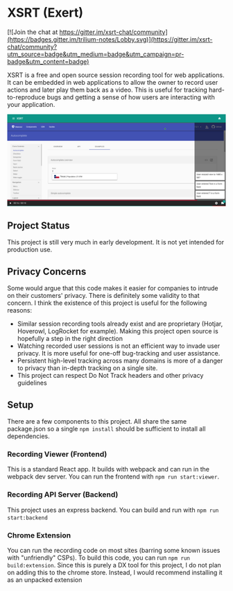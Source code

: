 # XSRT (Exert)

[![Join the chat at https://gitter.im/xsrt-chat/community](https://badges.gitter.im/trilium-notes/Lobby.svg)](https://gitter.im/xsrt-chat/community?utm_source=badge&utm_medium=badge&utm_campaign=pr-badge&utm_content=badge)

XSRT is a free and open source session recording tool for web applications. It can be embedded in web applications to allow the owner to record user actions and later play them back as a video. This is useful for tracking hard-to-reproduce bugs and getting a sense of how users are interacting with your application.

![Screenshot of recording](/docs/assets/xsrt-player.png)

## Project Status

This project is still very much in early development. It is not yet intended for production use.

## Privacy Concerns

Some would argue that this code makes it easier for companies to intrude on their customers' privacy. There is definitely some validity to that concern. I think the existence of this project is useful for the following reasons:

* Similar session recording tools already exist and are proprietary (Hotjar, Hoverowl, LogRocket for example). Making this project open source is hopefully a step in the right direction
* Watching recorded user sessions is not an efficient way to invade user privacy. It is more useful for one-off bug-tracking and user assistance.
* Persistent high-level tracking across many domains is more of a danger to privacy than in-depth tracking on a single site.
* This project can respect Do Not Track headers and other privacy guidelines

## Setup

There are a few components to this project. All share the same package.json so a single `npm install` should be sufficient to install all dependencies.

### Recording Viewer (Frontend)

This is a standard React app. It builds with webpack and can run in the webpack dev server. You can run the frontend with `npm run start:viewer`.

### Recording API Server (Backend)

This project uses an express backend. You can build and run with `npm run start:backend`

### Chrome Extension

You can run the recording code on most sites (barring some known issues with "unfriendly" CSPs). To build this code, you can run `npm run build:extension`. Since this is purely a DX tool for this project, I do not plan on adding this to the chrome store. Instead, I would recommend installing it as an unpacked extension
